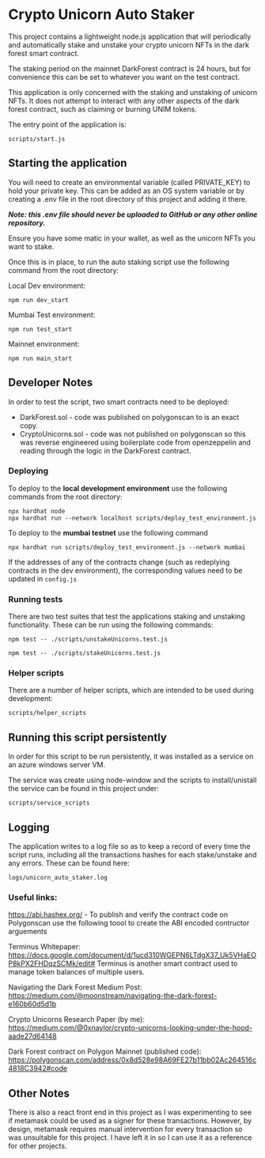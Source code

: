 # Crypto Unicorn Auto Staker

This project contains a lightweight node.js application that will periodically and automatically stake and unstake your crypto unicorn NFTs in the dark forest smart contract.

The staking period on the mainnet DarkForest contract is 24 hours, but for convenience this can be set to whatever you want on the test contract. 

This application is only concerned with the staking and unstaking of unicorn NFTs. It does not attempt to interact
with any other aspects of the dark forest contract, such as claiming or burning UNIM tokens. 

The entry point of the application is:
```
scripts/start.js
```
## Starting the application 
You will need to create an environmental variable (called PRIVATE_KEY) to hold your private key. This can be added as an OS system variable or by creating a .env file in the root directory of this project and adding it there.

***Note: this .env file should never be uploaded to GitHub or any other online repository.***

Ensure you have some matic in your wallet, as well as the unicorn NFTs you want to stake.

Once this is in place, to run the auto staking script use the following command from the root directory: 

Local Dev environment:
```
npm run dev_start
```
Mumbai Test environment:
```
npm run test_start
```
Mainnet environment:
```
npm run main_start
```
## Developer Notes

In order to test the script, two smart contracts need to be deployed:

- DarkForest.sol - code was published on polygonscan to is an exact copy.
- CryptoUnicorns.sol - code was not published on polygonscan so this was reverse engineered using boilerplate code from openzeppelin and reading through the logic in the DarkForest contract.

### Deploying
To deploy to the **local development environment** use the following commands from the root directory:
```
npx hardhat node
npx hardhat run --network localhost scripts/deploy_test_environment.js
```
To deploy to the **mumbai testnet** use the following command
```
npx hardhat run scripts/deploy_test_environment.js --network mumbai
``` 
If the addresses of any of the contracts change (such as redeplying contracts in the dev environment), the corresponding values need to be updated in ```config.js```

### Running tests
There are two test suites that test the applications staking and unstaking functionality. These can be run using the following commands:
```
npm test -- ./scripts/unstakeUnicorns.test.js
```
```
npm test -- ./scripts/stakeUnicorns.test.js
```

### Helper scripts
There are a number of helper scripts, which are intended to be used during development:
```
scripts/helper_scripts
```

## Running this script persistently

In order for this script to be run persistently, it was installed as a service on an azure windows server VM. 

The service was create using node-window and the scripts to install/unistall the service can be found in this project under: 
```
scripts/service_scripts
```
## Logging

The application writes to a log file so as to keep a record of every time the script runs, including all the transactions hashes for each stake/unstake and any errors. These can be found here: 
```
logs/unicorn_auto_staker.log
```
### Useful links:

https://abi.hashex.org/ - To publish and verify the contract code on Polygonscan use the following toool to create the ABI encoded contructor arguements

Terminus Whitepaper: https://docs.google.com/document/d/1ucd310WGEPN6LTdgX37_Uk5VHaEOP8kPX2FHDqzSCMk/edit#
Terminus is another smart contract used to manage token balances of multiple users.

Navigating the Dark Forest Medium Post:
https://medium.com/@moonstream/navigating-the-dark-forest-e160b60d5d1b

Crypto Unicorns Research Paper (by me):
https://medium.com/@0xnaylor/crypto-unicorns-looking-under-the-hood-aade27d64148

Dark Forest contract on Polygon Mainnet (published code):
https://polygonscan.com/address/0x8d528e98A69FE27b11bb02Ac264516c4818C3942#code

## Other Notes

There is also a react front end in this project as I was experimenting to see if metamask could be used as a signer for these transactions. However, by design, metamask requires manual intervention for every transaction so was unsuitable for this project. I have left it in so I can use it as a reference for other projects. 